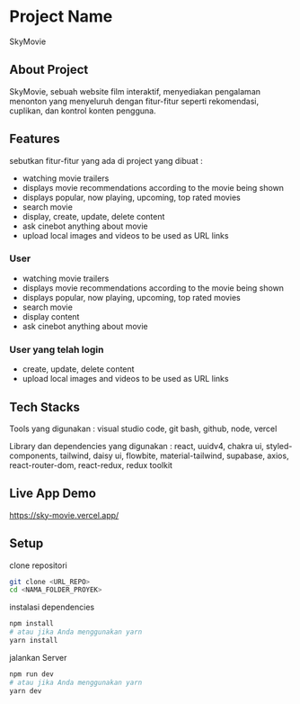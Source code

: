 # Project Name
SkyMovie

## About Project
SkyMovie, sebuah website film interaktif, menyediakan pengalaman menonton yang menyeluruh dengan fitur-fitur seperti rekomendasi, cuplikan, dan kontrol konten pengguna.

## Features
sebutkan fitur-fitur yang ada di project yang dibuat :
- watching movie trailers
- displays movie recommendations according to the movie being shown
- displays popular, now playing, upcoming, top rated movies
- search movie
- display, create, update, delete content
- ask cinebot anything about movie
- upload local images and videos to be used as URL links

### User
- watching movie trailers
- displays movie recommendations according to the movie being shown
- displays popular, now playing, upcoming, top rated movies
- search movie
- display content
- ask cinebot anything about movie

### User yang telah login
- create, update, delete content
- upload local images and videos to be used as URL links

## Tech Stacks
Tools yang digunakan :
visual studio code, git bash, github, node, vercel

Library dan dependencies yang digunakan :
react, uuidv4, chakra ui, styled-components, tailwind, daisy ui, flowbite, material-tailwind, supabase, axios, react-router-dom, react-redux, redux toolkit

## Live App Demo
https://sky-movie.vercel.app/

## Setup 
clone repositori
 ```bash
git clone <URL_REPO>
cd <NAMA_FOLDER_PROYEK>
```
instalasi dependencies
```bash
npm install
# atau jika Anda menggunakan yarn
yarn install
```
jalankan Server
 ```bash
npm run dev
# atau jika Anda menggunakan yarn
yarn dev
```
